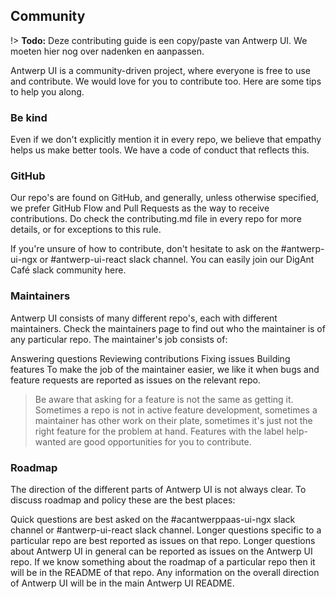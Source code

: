 ## Community

!> **Todo:** Deze contributing guide is een copy/paste van Antwerp UI. We moeten hier nog over nadenken en aanpassen.

Antwerp UI is a community-driven project, where everyone is free to use and contribute. We would love for you to contribute too. Here are some tips to help you along.

### Be kind

Even if we don't explicitly mention it in every repo, we believe that empathy helps us make better tools. We have a code of conduct that reflects this.

### GitHub

Our repo's are found on GitHub, and generally, unless otherwise specified, we prefer GitHub Flow and Pull Requests as the way to receive contributions. Do check the contributing.md file in every repo for more details, or for exceptions to this rule.

If you're unsure of how to contribute, don't hesitate to ask on the #antwerp-ui-ngx or #antwerp-ui-react slack channel. You can easily join our DigAnt Café slack community here.

### Maintainers

Antwerp UI consists of many different repo's, each with different maintainers. Check the maintainers page to find out who the maintainer is of any particular repo. The maintainer's job consists of:

Answering questions
Reviewing contributions
Fixing issues
Building features
To make the job of the maintainer easier, we like it when bugs and feature requests are reported as issues on the relevant repo.

> Be aware that asking for a feature is not the same as getting it. Sometimes a repo is not in active feature development, sometimes a maintainer has other work on their plate, sometimes it's just not the right feature for the problem at hand. Features with the label help-wanted are good opportunities for you to contribute.

### Roadmap

The direction of the different parts of Antwerp UI is not always clear. To discuss roadmap and policy these are the best places:

Quick questions are best asked on the #acantwerppaas-ui-ngx slack channel or #antwerp-ui-react slack channel.
Longer questions specific to a particular repo are best reported as issues on that repo.
Longer questions about Antwerp UI in general can be reported as issues on the Antwerp UI repo.
If we know something about the roadmap of a particular repo then it will be in the README of that repo. Any information on the overall direction of Antwerp UI will be in the main Antwerp UI README.